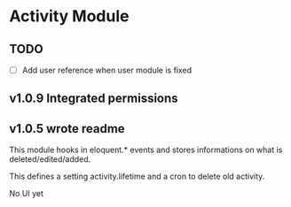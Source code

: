 # Activity Module
 
## TODO
- [ ] Add user reference when user module is fixed

## v1.0.9 Integrated permissions
## v1.0.5 wrote readme
 
This module hooks in eloquent.* events and stores informations on what is deleted/edited/added.
 
This defines a setting activity.lifetime and a cron to delete old activity.
 
No UI yet